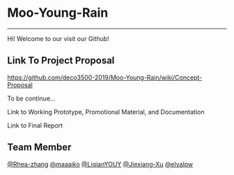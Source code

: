 # Moo-Young-Rain
***
Hi! Welcome to our visit our Github!

## Link To Project Proposal
https://github.com/deco3500-2019/Moo-Young-Rain/wiki/Concept-Proposal

To be continue...

Link to Working Prototype, Promotional Material, and Documentation

Link to Final Report

## Team Member
[@Rhea-zhang](https://github.com/Rhea-zhang) 
[@maaaiko](https://github.com/maaaiko)
[@LiqianYOUY](https://github.com/LiqianYOUY)
[@Jiexiang-Xu](https://github.com/Jiexiang-Xu)
[@elvalpw](https://github.com/elvalpw)
